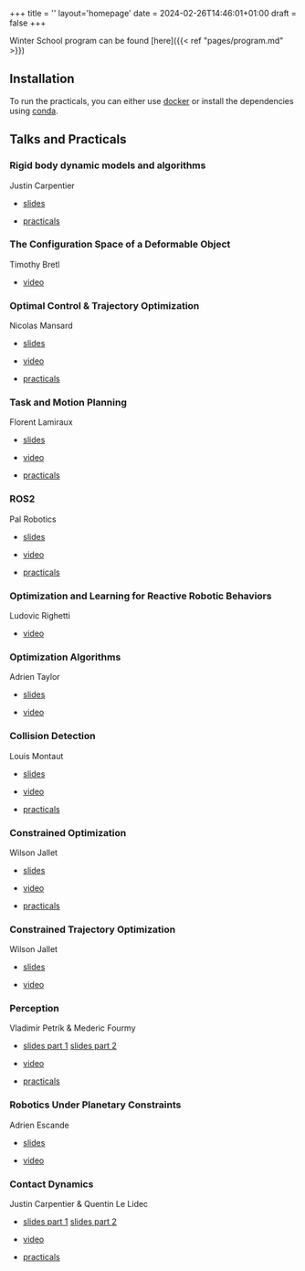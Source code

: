 +++
title = ''
layout='homepage'
date = 2024-02-26T14:46:01+01:00
draft = false
+++

Winter School program can be found [here]({{< ref "pages/program.md" >}})

## Installation

To run the practicals, you can either use [docker](https://github.com/agimus-project/winter-school-2023#docker-installation) or install the dependencies using [conda](https://github.com/agimus-project/winter-school-2023/tree/main?tab=readme-ov-file#conda-installation-mac-os-intel-mac-os-arm-linux-x64).

## Talks and Practicals

### Rigid body dynamic models and algorithms 

Justin Carpentier 

- [slides](https://gepettoweb.laas.fr/talks/aws2023/aws_2_sim1.pdf) 

- [practicals](https://github.com/agimus-project/winter-school-2023/tree/main/simulation/sim1_rigid_body)

### The Configuration Space of a Deformable Object 

Timothy Bretl 

- [video](https://peertube.laas.fr/w/7evMD8MPqacSjScoYu8M42)

### Optimal Control & Trajectory Optimization 

Nicolas Mansard 

- [slides](https://gepettoweb.laas.fr/talks/aws2023/aws_4_ocp1.pdf) 

- [video](https://peertube.laas.fr/w/i8cukr22Q83YaUm7eQUSxq) 

- [practicals](https://github.com/agimus-project/winter-school-2023/tree/main/ocp1)

### Task and Motion Planning 

Florent Lamiraux 

- [slides](https://gepettoweb.laas.fr/talks/aws2023/aws_5_tamp.pdf) 

- [video](https://peertube.laas.fr/w/g3yX2SVDooWGhYvpUisNFt) 

- [practicals](https://github.com/humanoid-path-planner/hpp-practicals/tree/master)

### ROS2 

Pal Robotics 

- [slides](https://gepettoweb.laas.fr/talks/aws2023/aws_6_ros2.pdf) 

- [video](https://peertube.laas.fr/w/aycsiQWBk1oifJrze3uZzz) 

- [practicals](https://gepettoweb.laas.fr/talks/aws2023/ROS2_practicals/)

### Optimization and Learning for Reactive Robotic Behaviors 

Ludovic Righetti 

- [video](https://peertube.laas.fr/w/uh5XLPeLoyNfKJo1hUnVa1)

### Optimization Algorithms 

Adrien Taylor 

- [slides](https://gepettoweb.laas.fr/talks/aws2023/aws_8_keynote_Adrien_Taylor.pdf) 

- [video](https://peertube.laas.fr/w/tgX3s6QsbUNsL3DaYpMsdw)

### Collision Detection 

Louis Montaut 

- [slides](https://gepettoweb.laas.fr/talks/aws2023/aws_9_sim2.pdf) 

- [video](https://peertube.laas.fr/w/cqw21UQZBV6ydJLYC8Twpn) 

- [practicals](https://github.com/agimus-project/winter-school-2023/tree/main/simulation/sim2_collision)

### Constrained Optimization 

Wilson Jallet 

- [slides](https://gepettoweb.laas.fr/talks/aws2023/aws_10_ocp2-part1__proxqp.pdf) 

- [video](https://peertube.laas.fr/w/1PbYuUeYWseMjC6j36EWSE) 

- [practicals](https://github.com/agimus-project/winter-school-2023/tree/main/ocp2)

### Constrained Trajectory Optimization 

Wilson Jallet 

- [slides](https://gepettoweb.laas.fr/talks/aws2023/aws_11_ocp2-part2__proxddp.pdf) 

- [video](https://peertube.laas.fr/w/76ffnp9ggpGoB1u2sgJozj)

### Perception 

Vladimír Petrík & Mederic Fourmy 

- [slides part 1](https://gepettoweb.laas.fr/talks/aws2023/aws_12_perception-part1__pose_estimation.pdf) [slides part 2](https://gepettoweb.laas.fr/talks/aws2023/aws_13_perception-part2__tracking.pdf)

- [video](https://peertube.laas.fr/w/kZwmMC8Pht72iadnrfCtMf) 

- [practicals](https://github.com/agimus-project/winter-school-2023/tree/main/perception)

### Robotics Under Planetary Constraints 

Adrien Escande 

- [slides](https://gepettoweb.laas.fr/talks/aws2023/aws_14_keynote_Adrien_Escande.pdf) 

- [video](https://peertube.laas.fr/w/1ojboUyttZbQyWnf5UoVNS)

### Contact Dynamics 

Justin Carpentier & Quentin Le Lidec 

- [slides part 1](https://gepettoweb.laas.fr/talks/aws2023/aws_15_sim3-part1.pdf) [slides part 2](https://gepettoweb.laas.fr/talks/aws2023/aws_16_sim3-part2.pdf)

- [video](https://peertube.laas.fr/w/rsLA7kymGpCV13jBSLh1E3) 

- [practicals](https://github.com/agimus-project/winter-school-2023/tree/main/simulation/sim3_contact_dynamics)